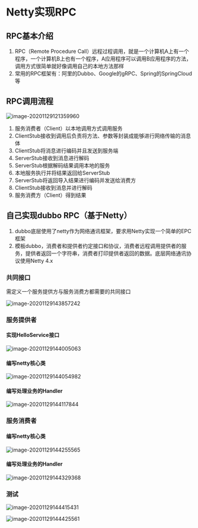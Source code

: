 # Netty实现RPC

## RPC基本介绍

1. RPC（Remote Procedure Call）远程过程调用，就是一个计算机A上有一个程序，一个计算机B上也有一个程序，A应用程序可以调用B应用程序的方法，调用方式很简单就好像调用自己的本地方法那样
2. 常用的RPC框架有：阿里的Dubbo、Google的gRPC、Spring的SpringCloud等

## RPC调用流程

![image-20201129121359960](./images/image-20201129121359960.png)

1. 服务消费者（Client）以本地调用方式调用服务
2. ClientStub接收到调用后负责将方法、参数等封装成能够进行网络传输的消息体
3. ClientStub将消息进行编码并且发送到服务端
4. ServerStub接收到消息进行解码
5. ServerStub根据解码结果调用本地的服务
6. 本地服务执行并将结果返回给ServerStub
7. ServerStub将返回导入结果进行编码并发送给消费方
8. ClientStub接收到消息并进行解码
9. 服务消费方（Client）得到结果

## 自己实现dubbo RPC（基于Netty）

1. dubbo底层使用了netty作为网络通讯框架，要求用Netty实现一个简单的EPC框架
2. 模板dubbo，消费者和提供者约定接口和协议，消费者远程调用提供者的服务，提供者返回一个字符串，消费者打印提供者返回的数据。底层网络通讯协议使用Netty 4.x

### 共同接口

需定义一个服务提供方与服务消费方都需要的共同接口

![image-20201129143857242](./images/image-20201129143857242.png)

### 服务提供者

#### 实现HelloService接口

![image-20201129144005063](./images/image-20201129144005063.png)

#### 编写netty核心类

![image-20201129144054982](./images/image-20201129144054982.png)

#### 编写处理业务的Handler

![image-20201129144117844](./images/image-20201129144117844.png)

### 服务消费者

#### 编写netty核心类

![image-20201129144255565](./images/image-20201129144255565.png)

#### 编写处理业务的Handler

![image-20201129144329368](./images/image-20201129144329368.png)

### 测试

![image-20201129144415431](./images/image-20201129144415431.png)

![image-20201129144425561](./images/image-20201129144425561.png)
